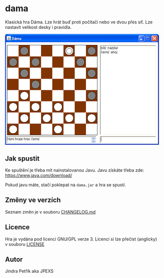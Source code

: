 # dama
Klasická hra Dáma. Lze hrát buď proti počítači nebo ve dvou přes síť. Lze nastavit velikost desky i pravidla. 

![ScreenShot](screenshot.png)

## Jak spustit
Ke spuštění je třeba mít nainstalovanou Javu.
Javu získáte třeba zde: https://www.java.com/download/

Pokud javu máte, stačí poklepat na `dama.jar` a hra se spustí.

## Změny ve verzích
Seznam změn je v souboru [CHANGELOG.md](CHANGELOG.md)

## Licence
Hra je vydána pod licencí GNU/GPL verze 3.
Licenci si lze přečíst (anglicky) v souboru [LICENSE](LICENSE)

## Autor
Jindra Petřík aka JPEXS

